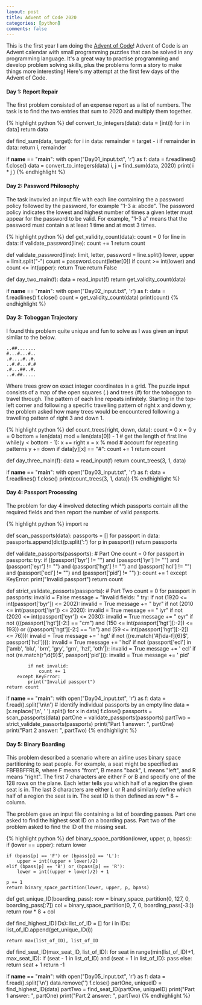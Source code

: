 ```yaml
---
layout: post
title: Advent of Code 2020
categories: [python]
comments: false
---
```

This is the first year I am doing the [Advent of Code](https://adventofcode.com/2020)! Advent of Code is an Advent calendar with small programming puzzles that can be solved in any programming language. It's a great way to practise programming and develop problem solving skills, plus the problems form a story to make things more interesting! Here's my attempt at the first few days of the Advent of Code.

#### Day 1: Report Repair
The first problem consisted of an expense report as a list of numbers. The task is to find the two entries that sum to 2020 and multiply them together.

{% highlight python %}
def convert_to_integers(data):
    data = [int(i) for i in data]
    return data

def find_sum(data, target):
    for i in data:
        remainder = target - i
        if remainder in data:
            return i, remainder

if __name__ == "__main__":
    with open("Day01_input.txt", 'r') as f:
        data = f.readlines()
    f.close()
    data = convert_to_integers(data)
    i, j = find_sum(data, 2020)
    print( i * j )
{% endhighlight %}

<!--more-->

#### Day 2: Password Philosophy
The task invovled an input file with each line containing the a password policy followed by the password, for example "1-3 a: abcde". The password policy indicates the lowest and highest number of times a given letter must appear for the password to be valid. For example, "1-3 a" means that the password must contain a at least 1 time and at most 3 times.

{% highlight python %}
def get_validity_count(data):
    count = 0
    for line in data:
        if validate_password(line):
            count += 1
    return count

def validate_password(line):
    limit, letter, password = line.split()
    lower, upper = limit.split("-")
    count = password.count(letter[0])
    if count >= int(lower) and count <= int(upper):
        return True
    return False

def day_two_main(f):
    data = read_input(f)
    return get_validity_count(data)


if __name__ == "__main__":
    with open("Day02_input.txt", 'r') as f:
        data = f.readlines()
    f.close()
    count = get_validity_count(data)
    print(count)
{% endhighlight %}

#### Day 3: Toboggan Trajectory
I found this problem quite unique and fun to solve as I was given an input similar to the below.

    ..##.......
    #...#...#..
    .#....#..#.
    ..#.#...#.#
    .#...##..#.
    ..#.##.....

Where trees grow on exact integer coordinates in a grid. The puzzle input consists of a map of the open squares (.) and trees (#) for the toboggan to travel through. The pattern of each line repeats infinitely. Starting in the top-left corner and following a specific travelling pattern of right x and down y, the problem asked how many trees would be encountered following a travelling pattern of right 3 and down 1.

{% highlight python %}
def count_trees(right, down, data):
    count = 0
    x = 0
    y = 0
    bottom = len(data)
    mod = len(data[0]) - 1 # get the length of first line
    while(y < bottom - 1):
        x += right
        x = x % mod # account for repeating patterns
        y += down
        if data[y][x] == "#":
            count += 1
    return count

def day_three_main(f):
    data = read_input(f)
    return count_trees(3, 1, data)

if __name__ == "__main__":
    with open("Day03_input.txt", 'r') as f:
        data = f.readlines()
    f.close()
    print(count_trees(3, 1, data))
{% endhighlight %}

#### Day 4: Passport Processing
The problem for day 4 involved detecting which passports contain all the required fields and then report the number of valid passports.

{% highlight python %}
import re

def scan_passports(data):
    passports = []
    for passport in data:
        passports.append(dict(p.split(':') for p in passport))
    return passports
        
def validate_passports(passports): # Part One
    count = 0
    for passport in passports:
        try:
            if ((passport['byr'] != "") and 
                (passport['iyr'] != "") and 
                (passport['eyr'] != "") and
                (passport['hgt'] != "") and
                (passport['hcl'] != "") and
                (passport['ecl'] != "") and
                (passport['pid'] != "") ):
                count += 1
        except KeyError:
            print("Invalid passport")
    return count

def strict_validate_passorts(passports): # Part Two
    count = 0
    for passport in passports:
        invalid = False
        message = "Invalid fields: "
        try:
            if not (1920 <= int(passport['byr']) <= 2002):
                invalid = True
                message += " byr"
            if not (2010 <= int(passport['iyr']) <= 2020):
                invalid = True
                message += " iyr"
            if not (2020 <= int(passport['eyr']) <= 2030):
                invalid = True
                message += " eyr"
            if not (((passport['hgt'][-2:] == "cm") and (150 <= int(passport['hgt'][:-2]) <= 193)) or 
                   ((passport['hgt'][-2:] == "in") and  (59 <= int(passport['hgt'][:-2]) <= 76))):
                invalid = True
                message += ' hgt'
            if not ((re.match('#[\da-f]{6}$', passport['hcl']))):
                invalid = True
                message += ' hcl'
            if not (passport['ecl'] in ['amb', 'blu', 'brn', 'gry', 'grn', 'hzl', 'oth']):
                invalid = True
                message += ' ecl'
            if not (re.match(r'\d{9}$', passport['pid'])):
                invalid = True
                message += ' pid'
                
            if not invalid:
                count += 1
        except KeyError:
            print("Invalid passport")
    return count


if __name__ == "__main__":
    with open("Day04_input.txt", 'r') as f:
        data = f.read().split('\n\n') # identify individual passports by an empty line
        data = [x.replace('\n', ' ').split() for x in data]
    f.close()
    passports = scan_passports(data)
    partOne = validate_passports(passports)
    partTwo = strict_validate_passorts(passports)
    print("Part 1 answer: ", partOne)
    print("Part 2 answer: ", partTwo)
{% endhighlight %}

#### Day 5: Binary Boarding
This problem described a scenario where an airline uses binary space partitioning to seat people. For example, a seat might be specified as FBFBBFFRLR, where F means "front", B means "back", L means "left", and R means "right". The first 7 characters are either F or B and specify one of the 128 rows on the plane. Each letter tells you which half of a region the given seat is in. The last 3 characters are either L or R and similarly define which half of a region the seat is in. The seat ID is then defined as row * 8 + column.

The problem gave an input file containing a list of boarding passes. Part one asked to find the highest seat ID on a boarding pass. Part two of the problem asked to find the ID of the missing seat.

{% highlight python %}
def binary_space_partition(lower, upper, p, bpass):
    if (lower == upper):
        return lower
    
    if (bpass[p] == 'F') or (bpass[p] == 'L'):
        upper = int((upper + lower)/2)
    elif (bpass[p] == 'B') or (bpass[p] == 'R'):
        lower = int((upper + lower)/2) + 1
        
    p += 1
    return binary_space_partition(lower, upper, p, bpass)

def get_unique_ID(boarding_pass):
    row = binary_space_partition(0, 127, 0, boarding_pass[:7])
    col = binary_space_partition(0, 7, 0, boarding_pass[-3:])
    return row * 8 + col

def find_highest_ID(IDs):
    list_of_ID = []
    for i in IDs:
        list_of_ID.append(get_unique_ID(i))
        
    return max(list_of_ID), list_of_ID

def find_seat_ID(max_seat_ID, list_of_ID):
    for seat in range(min(list_of_ID)+1, max_seat_ID):
        if (seat - 1 in list_of_ID) and (seat + 1 in list_of_ID):
            pass
        else:
            return seat + 1
    return -1

if __name__ == "__main__":
    with open("Day05_input.txt", 'r') as f:
        data = f.read().split('\n')
        data.remove('')
    f.close()
    partOne, uniqueID = find_highest_ID(data)
    partTwo = find_seat_ID(partOne, uniqueID)
    print("Part 1 answer: ", partOne)
    print("Part 2 answer: ", partTwo)
{% endhighlight %}